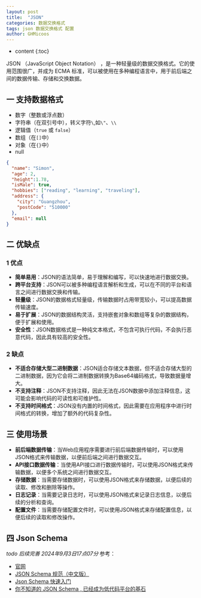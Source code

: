 ```yaml
---
layout: post
title:  "JSON"
categories: 数据交换格式
tags: json 数据交换格式 配置
author: GHMicoos
---
```


* content
{:toc}

JSON （JavaScript Object Notation） ，是一种轻量级的数据交换格式。它的使用范围很广，并成为 ECMA 标准，可以被使用在多种编程语言中，用于前后端之间的数据传输、存储和交换数据。






## 一 支持数据格式
- 数字（整数或浮点数）
- 字符串（在双引号中），转义字符`\`,如`\"`、`\\`
- 逻辑值（`true` 或 `false`）
- 数组（在`[]`中）
- 对象（在`{}`中）
- null
``` json
{
  "name": "Simon",
  "age": 2,
  "height":1.78,
  "isMale": true,
  "hobbies": ["reading", "learning", "traveling"],
  "address": {
    "city": "Guangzhou",
    "postCode": "510000"
  },
  "email": null
}
```

## 二 优缺点
### 1 优点
- **简单易用**：JSON的语法简单，易于理解和编写，可以快速地进行数据交换。
- **跨平台支持**：JSON可以被多种编程语言解析和生成，可以在不同的平台和语言之间进行数据交换和传输。 
- **轻量级**：JSON的数据格式轻量级，传输数据时占用带宽较小，可以提高数据传输速度。
- **易于扩展**：JSON的数据结构灵活，支持嵌套对象和数组等复杂的数据结构，便于扩展和使用。 
- **安全性**：JSON数据格式是一种纯文本格式，不包含可执行代码，不会执行恶意代码，因此具有较高的安全性。

### 2 缺点
- **不适合存储大型二进制数据**：JSON适合存储文本数据，但不适合存储大型的二进制数据，因为它会将二进制数据转换为Base64编码格式，导致数据量增大。
- **不支持注释**：JSON不支持注释，因此无法在JSON数据中添加注释信息，这可能会影响代码的可读性和可维护性。
- **不支持时间格式**：JSON没有内置的时间格式，因此需要在应用程序中进行时间格式的转换，增加了额外的代码复杂性。


## 三 使用场景
- **前后端数据传输**：当Web应用程序需要进行前后端数据传输时，可以使用JSON格式来传输数据，以便前后端之间进行数据交互。
- **API接口数据传输**：当使用API接口进行数据传输时，可以使用JSON格式来传输数据，以便多个系统之间进行数据交互。
- **存储数据**：当需要存储数据时，可以使用JSON格式来存储数据，以便后续的读取、修改和删除等操作。
- **日志记录**：当需要记录日志时，可以使用JSON格式来记录日志信息，以便后续的分析和查询。
- **配置文件**：当需要存储配置文件时，可以使用JSON格式来存储配置信息，以便后续的读取和修改操作。

## 四 Json Schema
*todo 后续完善 2024年9月3日17点07分*
参考：
- [官网](https://json-schema.org/)
- [JSON Schema 规范（中文版）](https://json-schema.apifox.cn/)
- [Json Schema 快速入门](https://cloud.tencent.com/developer/article/1457762)
- [你不知道的 JSON Schema , 已经成为低代码平台的基石](https://blog.csdn.net/xgangzai/article/details/122183483)




  

  


